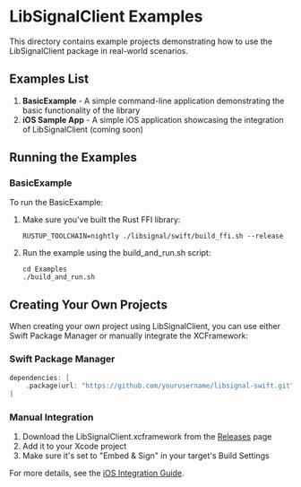 # LibSignalClient Examples

This directory contains example projects demonstrating how to use the LibSignalClient package in real-world scenarios.

## Examples List

1. **BasicExample** - A simple command-line application demonstrating the basic functionality of the library
2. **iOS Sample App** - A simple iOS application showcasing the integration of LibSignalClient (coming soon)

## Running the Examples

### BasicExample

To run the BasicExample:

1. Make sure you've built the Rust FFI library:
   ```
   RUSTUP_TOOLCHAIN=nightly ./libsignal/swift/build_ffi.sh --release
   ```

2. Run the example using the build_and_run.sh script:
   ```
   cd Examples
   ./build_and_run.sh
   ```

## Creating Your Own Projects

When creating your own project using LibSignalClient, you can use either Swift Package Manager or manually integrate the XCFramework:

### Swift Package Manager

```swift
dependencies: [
    .package(url: "https://github.com/yourusername/libsignal-swift.git", from: "1.0.0")
]
```

### Manual Integration

1. Download the LibSignalClient.xcframework from the [Releases](https://github.com/yourusername/libsignal-swift/releases) page
2. Add it to your Xcode project
3. Make sure it's set to "Embed & Sign" in your target's Build Settings

For more details, see the [iOS Integration Guide](../docs/ios-integration-guide.md). 